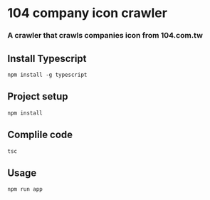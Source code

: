 # 104 company icon crawler
### A crawler that crawls companies icon from 104.com.tw
## Install Typescript
```
npm install -g typescript
```
## Project setup
```
npm install
```
## Complile code
```
tsc
```
## Usage
```
npm run app
```

